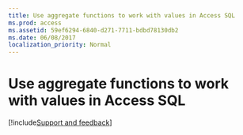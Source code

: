 ```yaml
---
title: Use aggregate functions to work with values in Access SQL
ms.prod: access
ms.assetid: 59ef6294-6840-d271-7711-bdbd78130db2
ms.date: 06/08/2017
localization_priority: Normal
---
```



# Use aggregate functions to work with values in Access SQL

<!--removed from TOC on 9-19-18-->

[!include[Support and feedback](~/includes/feedback-boilerplate.md)]
